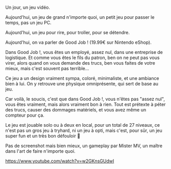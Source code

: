Un jour, un jeu vidéo.

Aujourd'hui, un jeu de grand n'importe quoi, un petit jeu pour passer le temps, pas un jeu PC.

Aujourd'hui, un jeu pour rire, pour troller, pour se détendre.

Aujourd'hui, on va parler de Good Job ! (19.99€ sur Nintendo eShop).

Dans Good Job !, vous êtes un employé, assez nul, dans une entreprise de logistique. Et comme vous êtes le fils du patron, ben on ne peut pas vous virer, alors quand on vous demande des trucs, ben vous faites de votre mieux, mais c'est souvent pas terrible...

Ce jeu a un design vraiment sympa, coloré, minimaliste, et une ambiance bien à lui. On y retrouve une physique omniprésente, qui sert de base au jeu.

Car voilà, le soucis, c'est que dans Good Job !, vous n'êtes pas "assez nul", vous êtes vraiment, mais alors vraiment bon à rien. Tout est prétexte à péter des trucs, causer des dommages matériels, et vous avez même un compteur pour ça. 

Le jeu est jouable solo ou à deux en local, pour un total de 27 niveaux, ce n'est pas un gros jeu à tryhard, ni un jeu à opti, mais c'est, pour sûr, un jeu super fun et un très bon défouloir :slightly_smiling_face: 

Pas de screenshot mais bien mieux, un gameplay par Mister MV, un maître dans l'art de faire n'importe quoi.

https://www.youtube.com/watch?v=w2GKnsGUdwI
